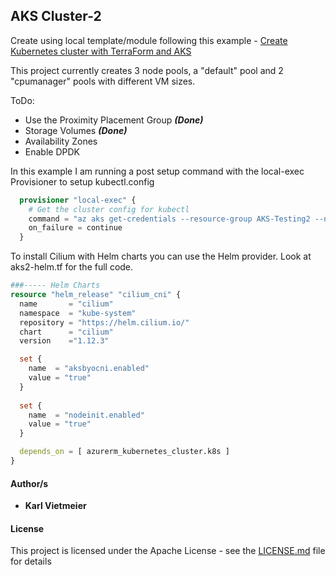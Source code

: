 ## AKS Cluster-2

Create using local template/module following this example - [Create Kubernetes cluster with TerraForm and AKS](https://docs.microsoft.com/en-us/azure/developer/terraform/create-k8s-cluster-with-tf-and-aks)

This project currently creates 3 node pools, a "default" pool and 2 "cpumanager" pools with different VM sizes.

ToDo:

* Use the Proximity Placement Group ***(Done)***
* Storage Volumes ***(Done)***
* Availability Zones
* Enable DPDK

In this example I am running a post setup command with the local-exec Provisioner to setup kubectl.config

```terraform
  provisioner "local-exec" {
    # Get the cluster config for kubectl
    command = "az aks get-credentials --resource-group AKS-Testing2 --name TestCluster2"
    on_failure = continue
  }
```

To install Cilium with Helm charts you can use the Helm provider. Look at aks2-helm.tf for the full code.

```terraform
###----- Helm Charts
resource "helm_release" "cilium_cni" {
  name       = "cilium"
  namespace  = "kube-system"
  repository = "https://helm.cilium.io/"
  chart      = "cilium"
  version    ="1.12.3"

  set {
    name  = "aksbyocni.enabled"
    value = "true"
  }
  
  set {
    name  = "nodeinit.enabled"
    value = "true"
  }

  depends_on = [ azurerm_kubernetes_cluster.k8s ]
}
```

#### Author/s

* **Karl Vietmeier**

#### License

This project is licensed under the Apache License - see the [LICENSE.md](LICENSE.md) file for details
